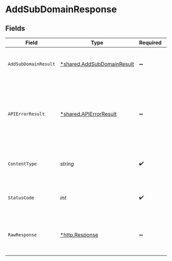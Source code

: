 # AddSubDomainResponse


## Fields

| Field                                                                                             | Type                                                                                              | Required                                                                                          | Description                                                                                       |
| ------------------------------------------------------------------------------------------------- | ------------------------------------------------------------------------------------------------- | ------------------------------------------------------------------------------------------------- | ------------------------------------------------------------------------------------------------- |
| `AddSubDomainResult`                                                                              | [*shared.AddSubDomainResult](../../models/shared/addsubdomainresult.md)                           | :heavy_minus_sign:                                                                                | Details about the newly added subdomain.                                                          |
| `APIErrorResult`                                                                                  | [*shared.APIErrorResult](../../models/shared/apierrorresult.md)                                   | :heavy_minus_sign:                                                                                | The subdomain is not valid (possibly because it is too long) or the domain has not been verified. |
| `ContentType`                                                                                     | *string*                                                                                          | :heavy_check_mark:                                                                                | HTTP response content type for this operation                                                     |
| `StatusCode`                                                                                      | *int*                                                                                             | :heavy_check_mark:                                                                                | HTTP response status code for this operation                                                      |
| `RawResponse`                                                                                     | [*http.Response](https://pkg.go.dev/net/http#Response)                                            | :heavy_minus_sign:                                                                                | Raw HTTP response; suitable for custom response parsing                                           |